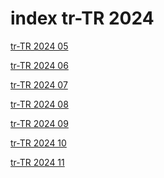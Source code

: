 # index tr-TR 2024

<a href="./05">tr-TR 2024 05</a>

<a href="./06">tr-TR 2024 06</a>

<a href="./07">tr-TR 2024 07</a>

<a href="./08">tr-TR 2024 08</a>

<a href="./09">tr-TR 2024 09</a>

<a href="./10">tr-TR 2024 10</a>

<a href="./11">tr-TR 2024 11</a>
